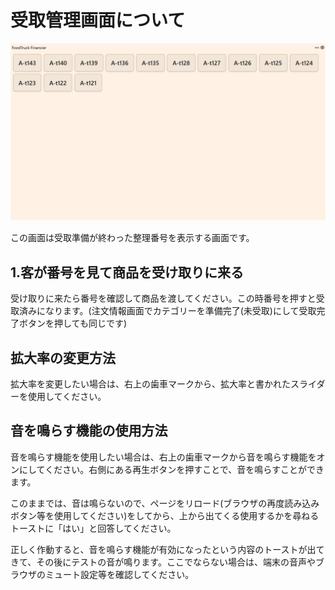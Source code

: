 # 受取管理画面について

![1](/docs/images/register/recieve/1.webp)

この画面は受取準備が終わった整理番号を表示する画面です。

## 1.客が番号を見て商品を受け取りに来る

受け取りに来たら番号を確認して商品を渡してください。この時番号を押すと受取済みになります。(注文情報画面でカテゴリーを準備完了(未受取)にして受取完了ボタンを押しても同じです)

## 拡大率の変更方法

拡大率を変更したい場合は、右上の歯車マークから、拡大率と書かれたスライダーを使用してください。

## 音を鳴らす機能の使用方法

音を鳴らす機能を使用したい場合は、右上の歯車マークから音を鳴らす機能をオンにしてください。右側にある再生ボタンを押すことで、音を鳴らすことができます。

このままでは、音は鳴らないので、ページをリロード(ブラウザの再度読み込みボタン等を使用してください)をしてから、上から出てくる使用するかを尋ねるトーストに「はい」と回答してください。

正しく作動すると、音を鳴らす機能が有効になったという内容のトーストが出てきて、その後にテストの音が鳴ります。ここでならない場合は、端末の音声やブラウザのミュート設定等を確認してください。
